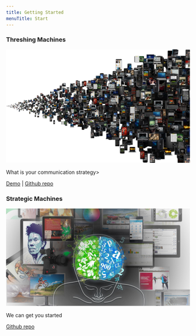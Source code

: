 ```yaml
---
title: Getting Started
menuTitle: Start
---
```


### Threshing Machines

![threshing](./Picture33.jpg)

What is your communication strategy>

[Demo](https://affectionate-booth-a6675e.netlify.com/) | [Github repo](https://github.com/pdhoward/mobiledevice)


### Strategic Machines

![StyledBlog](./Picture1.jpg)

We can get you started

[Github repo](https://github.com/pdhoward/mobiledevice)
